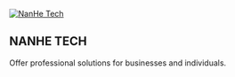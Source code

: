 [![NanHe Tech](https://github.com/nanhetech/.github/assets/7930156/1968c8e5-87ba-4ae8-aa62-cebf491f6d69)](https://nanhe.tech)

## NANHE TECH

Offer professional solutions for businesses and individuals.
